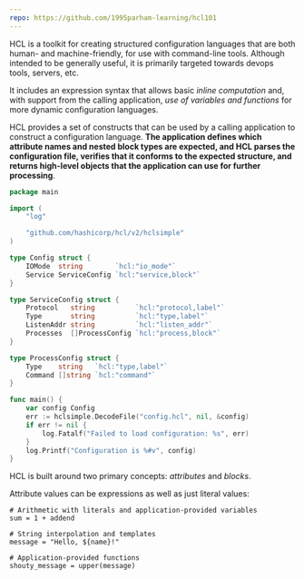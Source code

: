 ```yaml
---
repo: https://github.com/1995parham-learning/hcl101
---
```


HCL is a toolkit for creating structured configuration languages that are both human- and machine-friendly, for use with command-line tools. Although intended to be generally useful, it is primarily targeted towards devops tools, servers, etc.

It includes an expression syntax that allows basic _inline computation_ and, with support from the calling application, _use of variables and functions_ for more dynamic configuration languages.

HCL provides a set of constructs that can be used by a calling application to construct a configuration language. **The application defines which attribute names and nested block types are expected, and HCL parses the configuration file, verifies that it conforms to the expected structure, and returns high-level objects that the application can use for further processing**.

```go
package main

import (
	"log"

	"github.com/hashicorp/hcl/v2/hclsimple"
)

type Config struct {
	IOMode  string        `hcl:"io_mode"`
	Service ServiceConfig `hcl:"service,block"`
}

type ServiceConfig struct {
	Protocol   string          `hcl:"protocol,label"`
	Type       string          `hcl:"type,label"`
	ListenAddr string          `hcl:"listen_addr"`
	Processes  []ProcessConfig `hcl:"process,block"`
}

type ProcessConfig struct {
	Type    string   `hcl:"type,label"`
	Command []string `hcl:"command"`
}

func main() {
	var config Config
	err := hclsimple.DecodeFile("config.hcl", nil, &config)
	if err != nil {
		log.Fatalf("Failed to load configuration: %s", err)
	}
	log.Printf("Configuration is %#v", config)
}
```

HCL is built around two primary concepts: _attributes_ and _blocks_.

Attribute values can be expressions as well as just literal values:

```hcl
# Arithmetic with literals and application-provided variables
sum = 1 + addend

# String interpolation and templates
message = "Hello, ${name}!"

# Application-provided functions
shouty_message = upper(message)
```
